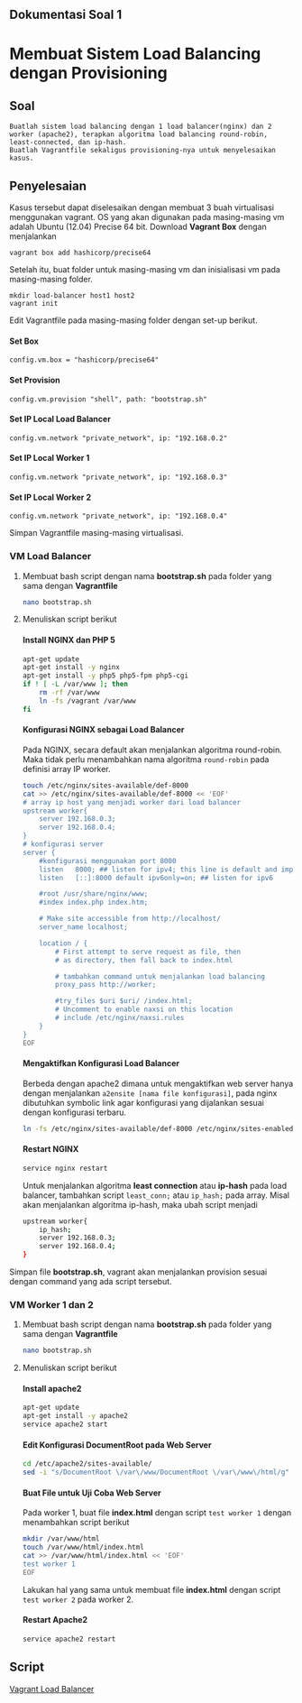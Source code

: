 ## Dokumentasi Soal 1
# Membuat Sistem Load Balancing dengan Provisioning

## Soal

```
Buatlah sistem load balancing dengan 1 load balancer(nginx) dan 2 worker (apache2), terapkan algoritma load balancing round-robin, least-connected, dan ip-hash.
Buatlah Vagrantfile sekaligus provisioning-nya untuk menyelesaikan kasus.
```

## Penyelesaian
Kasus tersebut dapat diselesaikan dengan membuat 3 buah virtualisasi menggunakan vagrant. OS yang akan digunakan pada masing-masing vm adalah Ubuntu (12.04) Precise 64 bit.
Download **Vagrant Box** dengan menjalankan
```
vagrant box add hashicorp/precise64
```
Setelah itu, buat folder untuk masing-masing vm dan inisialisasi vm pada masing-masing folder.
```
mkdir load-balancer host1 host2
vagrant init
```
Edit Vagrantfile pada masing-masing folder dengan set-up berikut.
#### Set Box
```
config.vm.box = "hashicorp/precise64"
```

#### Set Provision
```
config.vm.provision "shell", path: "bootstrap.sh"
```

#### Set IP Local Load Balancer
```
config.vm.network "private_network", ip: "192.168.0.2"
```

#### Set IP Local Worker 1
```
config.vm.network "private_network", ip: "192.168.0.3"
```

#### Set IP Local Worker 2
```
config.vm.network "private_network", ip: "192.168.0.4"
```
Simpan Vagrantfile masing-masing virtualisasi.

### **VM Load Balancer**
1. Membuat bash script dengan nama **bootstrap.sh** pada folder yang sama dengan **Vagrantfile**

    ```bash
    nano bootstrap.sh
    ```

2. Menuliskan script berikut
    #### Install NGINX dan PHP 5
    ```bash
    apt-get update
    apt-get install -y nginx
    apt-get install -y php5 php5-fpm php5-cgi
    if ! [ -L /var/www ]; then
        rm -rf /var/www
        ln -fs /vagrant /var/www
    fi
    ```
    #### Konfigurasi NGINX sebagai Load Balancer
    Pada NGINX, secara default akan menjalankan algoritma round-robin. Maka tidak perlu menambahkan nama algoritma `round-robin` pada definisi array IP worker.
    ```bash
    touch /etc/nginx/sites-available/def-8000
    cat >> /etc/nginx/sites-available/def-8000 << 'EOF'
    # array ip host yang menjadi worker dari load balancer
    upstream worker{
        server 192.168.0.3;
        server 192.168.0.4;
    }
    # konfigurasi server
    server {
        #konfigurasi menggunakan port 8000
        listen   8000; ## listen for ipv4; this line is default and implied
        listen   [::]:8000 default ipv6only=on; ## listen for ipv6

        #root /usr/share/nginx/www;
        #index index.php index.htm;

        # Make site accessible from http://localhost/
        server_name localhost;

        location / {
            # First attempt to serve request as file, then
            # as directory, then fall back to index.html

            # tambahkan command untuk menjalankan load balancing
            proxy_pass http://worker;

            #try_files $uri $uri/ /index.html;
            # Uncomment to enable naxsi on this location
            # include /etc/nginx/naxsi.rules
        }
    }
    EOF
    ```
    #### Mengaktifkan Konfigurasi Load Balancer
    Berbeda dengan apache2 dimana untuk mengaktifkan web server hanya dengan menjalankan `a2ensite [nama file konfigurasi]`, pada nginx dibutuhkan symbolic link agar konfigurasi yang dijalankan sesuai dengan konfigurasi terbaru.
    ```bash
    ln -fs /etc/nginx/sites-available/def-8000 /etc/nginx/sites-enabled
    ```
    #### Restart NGINX
    ```bash
    service nginx restart
    ```
    Untuk menjalankan algoritma **least connection** atau **ip-hash** pada load balancer, tambahkan script `least_conn;` atau `ip_hash;` pada array.
    Misal akan menjalankan algoritma ip-hash, maka ubah script menjadi
    ```bash
    upstream worker{
        ip_hash;
        server 192.168.0.3;
        server 192.168.0.4;
    }
    ```
Simpan file **bootstrap.sh**, vagrant akan menjalankan provision sesuai dengan command yang ada script tersebut.

### **VM Worker 1 dan 2**
1. Membuat bash script dengan nama **bootstrap.sh** pada folder yang sama dengan **Vagrantfile**

    ```bash
    nano bootstrap.sh
    ```

2. Menuliskan script berikut
    #### Install apache2
    ```bash
    apt-get update
    apt-get install -y apache2
    service apache2 start
    ```
    #### Edit Konfigurasi DocumentRoot pada Web Server
    ```bash
    cd /etc/apache2/sites-available/
    sed -i "s/DocumentRoot \/var\/www/DocumentRoot \/var\/www\/html/g" default
    ```
    #### Buat File untuk Uji Coba Web Server
    Pada worker 1, buat file **index.html** dengan script `test worker 1` dengan menambahkan script berikut
    ```bash
    mkdir /var/www/html
    touch /var/www/html/index.html
    cat >> /var/www/html/index.html << 'EOF'
    test worker 1
    EOF
    ```
    Lakukan hal yang sama untuk membuat file **index.html** dengan script `test worker 2` pada worker 2.
    #### Restart Apache2
    ```bash
    service apache2 restart
    ```

## Script

[Vagrant Load Balancer](https://github.com/nahdazahra/cloud2018/tree/master/Nginx/vagrant_load_balancing)